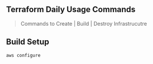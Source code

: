 ## Terraform Daily Usage Commands

> Commands to Create | Build | Destroy Infrastrucutre

## Build Setup

``` bash
aws configure
```